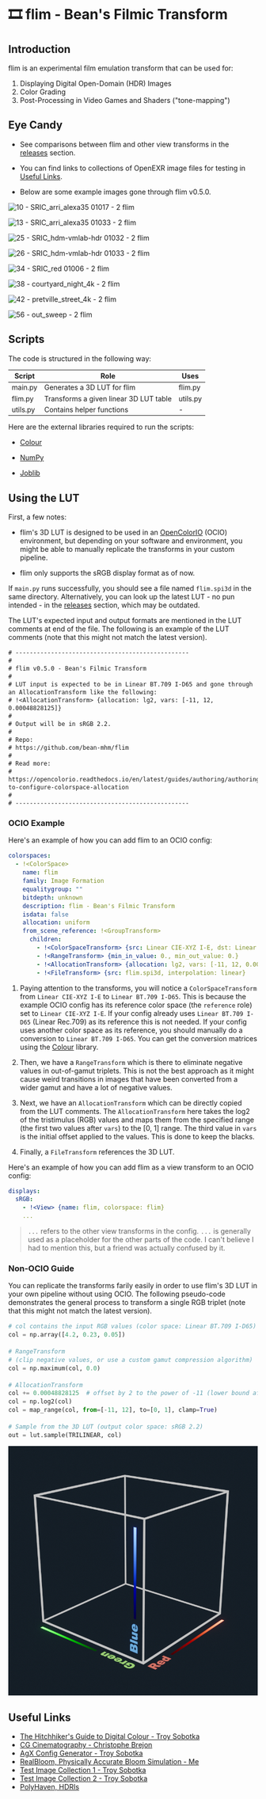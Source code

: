 # 🎞️ flim - Bean's Filmic Transform

## Introduction

flim is an experimental film emulation transform that can be used for:

1. Displaying Digital Open-Domain (HDR) Images
2. Color Grading
3. Post-Processing in Video Games and Shaders ("tone-mapping")

## Eye Candy

- See comparisons between flim and other view transforms in the [releases](https://github.com/bean-mhm/flim/releases) section.

- You can find links to collections of OpenEXR image files for testing in [Useful Links](#useful-links).

- Below are some example images gone through flim v0.5.0.

![10 - SRIC_arri_alexa35 01017 - 2 flim](https://github.com/bean-mhm/flim/assets/98428255/1baf7c23-d089-455a-9717-85fe3502d8ec)

![13 - SRIC_arri_alexa35 01033 - 2 flim](https://github.com/bean-mhm/flim/assets/98428255/abf1b5c3-bac6-4ab0-a6ae-e6ca36b83655)

![25 - SRIC_hdm-vmlab-hdr 01032 - 2 flim](https://github.com/bean-mhm/flim/assets/98428255/f5a32d32-2200-49fd-a9e4-bf8957c1e5d2)

![26 - SRIC_hdm-vmlab-hdr 01033 - 2 flim](https://github.com/bean-mhm/flim/assets/98428255/21073d84-43e6-479d-a35c-cef1d95daed4)

![34 - SRIC_red 01006 - 2 flim](https://github.com/bean-mhm/flim/assets/98428255/0d0ca4b9-84a7-4bd5-8545-84d7d1b730f5)

![38 - courtyard_night_4k - 2 flim](https://github.com/bean-mhm/flim/assets/98428255/af6e275b-9cde-4584-960c-34bf54f1ed9b)

![42 - pretville_street_4k - 2 flim](https://github.com/bean-mhm/flim/assets/98428255/a047503f-e3da-446b-b69e-f0422fee7587)

![56 - out_sweep - 2 flim](https://github.com/bean-mhm/flim/assets/98428255/a37dea51-514b-41c9-b273-fc8990ce3454)



## Scripts

The code is structured in the following way:

| Script | Role | Uses |
|---|---|---|
| main.py | Generates a 3D LUT for flim | flim.py  |
| flim.py | Transforms a given linear 3D LUT table | utils.py |
| utils.py | Contains helper functions | - |

Here are the external libraries required to run the scripts:

 - [Colour](https://www.colour-science.org/)
 
 - [NumPy](https://numpy.org/)
 
 - [Joblib](https://joblib.readthedocs.io/en/latest)

## Using the LUT

First, a few notes:

 - flim's 3D LUT is designed to be used in an [OpenColorIO](https://opencolorio.org/) (OCIO) environment, but depending on your software and environment, you might be able to manually replicate the transforms in your custom pipeline.
 
 - flim only supports the sRGB display format as of now.

If `main.py` runs successfully, you should see a file named `flim.spi3d` in the same directory. Alternatively, you can look up the latest LUT - no pun intended - in the [releases](https://github.com/bean-mhm/flim/releases) section, which may be outdated.

The LUT's expected input and output formats are mentioned in the LUT comments at end of the file. The following is an example of the LUT comments (note that this might not match the latest version).

```
# -------------------------------------------------
# 
# flim v0.5.0 - Bean's Filmic Transform
# 
# LUT input is expected to be in Linear BT.709 I-D65 and gone through an AllocationTransform like the following:
# !<AllocationTransform> {allocation: lg2, vars: [-11, 12, 0.00048828125]}
# 
# Output will be in sRGB 2.2.
# 
# Repo:
# https://github.com/bean-mhm/flim
# 
# Read more:
# https://opencolorio.readthedocs.io/en/latest/guides/authoring/authoring.html#how-to-configure-colorspace-allocation
# 
# -------------------------------------------------
```

### OCIO Example

Here's an example of how you can add flim to an OCIO config:

```yaml
colorspaces:
  - !<ColorSpace>
    name: flim
    family: Image Formation
    equalitygroup: ""
    bitdepth: unknown
    description: flim - Bean's Filmic Transform
    isdata: false
    allocation: uniform
    from_scene_reference: !<GroupTransform>
      children:
        - !<ColorSpaceTransform> {src: Linear CIE-XYZ I-E, dst: Linear BT.709 I-D65}
        - !<RangeTransform> {min_in_value: 0., min_out_value: 0.}
        - !<AllocationTransform> {allocation: lg2, vars: [-11, 12, 0.00048828125]}
        - !<FileTransform> {src: flim.spi3d, interpolation: linear}
```

1. Paying attention to the transforms, you will notice a `ColorSpaceTransform` from `Linear CIE-XYZ I-E` to `Linear BT.709 I-D65`. This is because the example OCIO config has its reference color space (the `reference` role) set to `Linear CIE-XYZ I-E`. If your config already uses `Linear BT.709 I-D65` (Linear Rec.709) as its reference this is not needed. If your config uses another color space as its reference, you should manually do a conversion to `Linear BT.709 I-D65`. You can get the conversion matrices using the [Colour](https://www.colour-science.org/) library.

2. Then, we have a `RangeTransform` which is there to eliminate negative values in out-of-gamut triplets. This is not the best approach as it might cause weird transitions in images that have been converted from a wider gamut and have a lot of negative values.

3. Next, we have an `AllocationTransform` which can be directly copied from the LUT comments. The `AllocationTransform` here takes the log2 of the tristimulus (RGB) values and maps them from the specified range (the first two values after `vars`) to the [0, 1] range. The third value in `vars` is the initial offset applied to the values. This is done to keep the blacks.

4. Finally, a `FileTransform` references the 3D LUT.

Here's an example of how you can add flim as a view transform to an OCIO config:

```yaml
displays:
  sRGB:
    - !<View> {name: flim, colorspace: flim}
    ...
```

> `...` refers to the other view transforms in the config. `...` is generally used as a placeholder for the other parts of the code. I can't believe I had to mention this, but a friend was actually confused by it.

### Non-OCIO Guide

You can replicate the transforms farily easily in order to use flim's 3D LUT in your own pipeline without using OCIO. The following pseudo-code demonstrates the general process to transform a single RGB triplet (note that this might not match the latest version).

```py
# col contains the input RGB values (color space: Linear BT.709 I-D65)
col = np.array([4.2, 0.23, 0.05])

# RangeTransform
# (clip negative values, or use a custom gamut compression algorithm)
col = np.maximum(col, 0.0)

# AllocationTransform
col += 0.00048828125  # offset by 2 to the power of -11 (lower bound after log2)
col = np.log2(col)
col = map_range(col, from=[-11, 12], to=[0, 1], clamp=True)

# Sample from the 3D LUT (output color space: sRGB 2.2)
out = lut.sample(TRILINEAR, col)
```

![3D LUT Visualization](images/3d_lut_vis.png)

## Useful Links

- [The Hitchhiker's Guide to Digital Colour - Troy Sobotka](https://hg2dc.com/)
- [CG Cinematography - Christophe Brejon](https://chrisbrejon.com/cg-cinematography/)
- [AgX Config Generator - Troy Sobotka](https://github.com/sobotka/SB2383-Configuration-Generation)
- [RealBloom, Physically Accurate Bloom Simulation - Me](https://github.com/bean-mhm/realbloom)
- [Test Image Collection 1 - Troy Sobotka](https://github.com/sobotka/Testing_Imagery)
- [Test Image Collection 2 - Troy Sobotka](https://github.com/sobotka/images)
- [PolyHaven, HDRIs](https://polyhaven.com/hdris)
